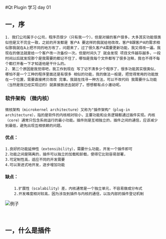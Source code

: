 #Qt Plugin 学习 day 01
## 一，序 
[^注]:一个智障青年的独白建议不要观看
```zh
1. 我们公司属于小公司，程序员很少（只有我一个），但是对接的客户很多，大多其实功能很类似但是又不完全一致，之前的开发都是 客户A 要这样的我就给他改改，客户B跟客户A的需求相似那我就在A上把不同的地方改了，问题来了，过了很久客户A需要更新功能，我又得改一遍。我现在的做法就是给一个客户改一次备份一次。但是时间久了 就会发现 项目文件越存越多，一段时间以后就发现那个是我需要的都记不住了，哪怕是我每个文件都写了很多注释，我也不得不每个都打开看一下才知道他是干什么的。
2. 第二个原因是我觉得吧，我工作到现在 写了记不清多少个程序了，很多功能其实很类似，哪怕不是一个工种的程序里面还是有很多 相似的功能，我的做法一般是，把觉得常用的功能放在一个位置，需要直接拷贝改改 完事。我就在找寻一种方法，可以不改代码 我需要什么功能（当然是我已经实现过的）就直接放进去就好了。想想都有点小激动呢。
```
### 软件架构 （微内核）
	微核架构（microkernel architecture）又称为"插件架构"（plug-in architecture），指的是软件的内核相对较小，主要功能和业务逻辑都通过插件实现。内核（core）通常只包含系统运行的最小功能。插件则是互相独立的，插件之间的通信，应该减少到最低，避免出现互相依赖的问题。
#### 优点：
	1.良好的功能延伸性（extensibility），需要什么功能，开发一个插件即可
	2.功能之间是隔离的，插件可以独立的加载和卸载，使得它比较容易部署，
	3.可定制性高，适应不同的开发需要
	4.可以渐进式地开发，逐步增加功能
#### 缺点：
```zh
	1.扩展性（scalability）差，内核通常是一个独立单元，不容易做成分布式
	2.开发难度相对较高，因为涉及到插件与内核的通信，以及内部的插件登记机制
```

[^注]: 其实我很不理解这一点，应该说在同一个大框架内扩展性很高，但是整体环境内，就不好扩展。比如：一个医疗方面的微内核，很不好运用在工业应用上，（但是正常开发人员对接的都是某一个领域，当然nb的大佬请绕路。）



![例子](https://github.com/twosilly/Qt-Plugins/master/image/20200305094756.png)

​	

## 一，什么是插件





